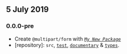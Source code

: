 ## 5 July 2019

### 0.0.0-pre

- Create `@multipart/form` with _[`My New Package`](https://mnpjs.org)_
- [repository]: `src`, [`test`](https://contexttesting.com), [`documentary`](https://readme.page) & [`types`](https://typedef.page).